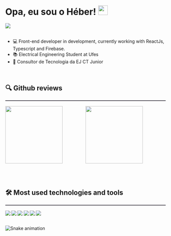 # Opa, eu sou o Héber! <img src="https://raw.githubusercontent.com/kaueMarques/kaueMarques/master/hi.gif" width="30px" />

<div style="display:flex;align-itens:center;gap:0.2rem"> 
<a href="https://www.linkedin.com/in/h%C3%A9ber-lima-silva-2796ba179" target="_blank"><img src="https://img.shields.io/badge/-LinkedIn-%230077B5?style=for-the-badge&logo=linkedin&logoColor=white" target="_blank" target="_blank"></a>
</div>

<br>

- 💻 Front-end developer in development, currently working with ReactJs, Typescript and Firebase.
- 📚 Electrical Engineering Student at Ufes
- 💼 Consultor de Tecnologia da EJ CT Junior

<br>

## 🔍 Github reviews

<div align="center" style="display:grid;grid-template-columns:1fr 1fr;border-top:solid 2px #42404a;padding-top:1rem">
    <img height="180em" src="https://github-readme-stats.vercel.app/api?username=heber364&theme=tokyonight&show_icons=true"/>
    <img height="180em" src="https://github-readme-stats.vercel.app/api/top-langs/?username=heber364&layout=compact&langs_count=7&theme=tokyonight "/>

</div>

<br><br>

## 🛠️ Most used technologies and tools


<div align="center" style="display:flex;align-itens:center;gap:0.2rem;padding-top:1rem;border-top:solid 2px #42404a" >
<img src="https://img.shields.io/badge/React-20232A?style=for-the-badge&logo=react&logoColor=61DAFB"/> 
<img src="https://img.shields.io/badge/TypeScript-007ACC?style=for-the-badge&logo=typescript&logoColor=white"/> 
<img src="https://img.shields.io/badge/Sass-CC6699?style=for-the-badge&logo=sass&logoColor=white"/>
<img src="https://img.shields.io/badge/HTML5-E34F26?style=for-the-badge&logo=html5&logoColor=white"/>  
<img src="https://img.shields.io/badge/CSS3-1572B6?style=for-the-badge&logo=css3&logoColor=white"/> 
<img src="https://img.shields.io/badge/JavaScript-F7DF1E?style=for-the-badge&logo=javascript&logoColor=black"/>
</div>
<br>

  ![Snake animation](https://github.com/heber364/heber364/blob/output/github-contribution-grid-snake.svg)

